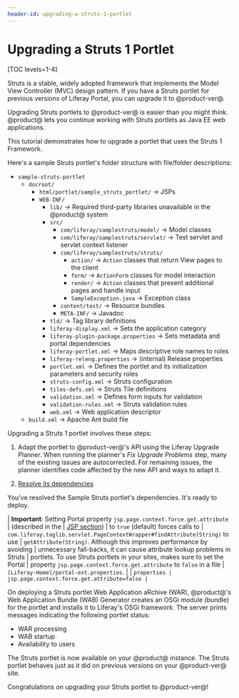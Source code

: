 ```yaml
---
header-id: upgrading-a-struts-1-portlet
---
```


# Upgrading a Struts 1 Portlet

[TOC levels=1-4]

Struts is a stable, widely adopted framework that implements the Model View
Controller (MVC) design pattern. If you have a Struts portlet for previous
versions of Liferay Portal, you can upgrade it to @product-ver@.

Upgrading Struts portlets to @product-ver@ is easier than you might think.
@product@ lets you continue working with Struts portlets as Java EE web
applications.

This tutorial demonstrates how to upgrade a portlet that uses the Struts 1
Framework.

Here's a sample Struts portlet's folder structure with file/folder descriptions:

-   `sample-struts-portlet`
    -   `docroot/`
        -   `html/portlet/sample_struts_portlet/` &rarr; JSPs
        -   `WEB-INF/`
            -   `lib/` &rarr; Required third-party libraries unavailable in the @product@ system
            -   `src/`
                -   `com/liferay/samplestruts/model/` &rarr; Model classes
                -   `com/liferay/samplestruts/servlet/` &rarr; Test servlet and servlet context listener
                -   `com/liferay/samplestruts/struts/`
                    -   `action/` &rarr; `Action` classes that return View pages to the client
                    -   `form/` &rarr; `ActionForm` classes for model interaction
                    -   `render/` &rarr; `Action` classes that present additional pages and handle input
                    -   `SampleException.java` &rarr; Exception class
                -   `content/test/` &rarr; Resource bundles
                -   `META-INF/` &rarr; Javadoc
            -   `tld/` &rarr; Tag library definitions
            -   `liferay-display.xml` &rarr; Sets the application category
            -   `liferay-plugin-package.properties` &rarr; Sets metadata and portal dependencies
            -   `liferay-portlet.xml` &rarr; Maps descriptive role names to roles 
            -   `liferay-releng.properties` &rarr; (internal) Release properties
            -   `portlet.xml` &rarr; Defines the portlet and its initialization parameters and security roles
            -   `struts-config.xml` &rarr; Struts configuration
            -   `tiles-defs.xml` &rarr; Struts Tile definitions
            -   `validation.xml` &rarr; Defines form inputs for validation
            -   `validation-rules.xml` &rarr; Struts validation rules
            -   `web.xml` &rarr; Web application descriptor
    -   `build.xml` &rarr; Apache Ant build file

Upgrading a Struts 1 portlet involves these steps:

1.  Adapt the portlet to @product-ver@'s API using the Liferay Upgrade Planner.
    When running the planner's *Fix Upgrade Problems* step, many of the existing
    issues are autocorrected. For remaining issues, the planner identifies code
    affected by the new API and ways to adapt it.

2.  [Resolve its dependencies](/docs/7-2/tutorials/-/knowledge_base/t/resolving-a-plugins-dependencies)

You've resolved the Sample Struts portlet's dependencies. It's ready to deploy. 

| **Important**: Setting Portal property `jsp.page.context.force.get.attribute` 
| (described in the
| [JSP section](@platform-ref@/7.1-latest/propertiesdoc/portal.properties.html#JSP)) 
| to `true` (default) forces calls to
| `com.liferay.taglib.servlet.PageContextWrapper#findAttribute(String)` to use
| `getAttribute(String)`. Although this improves performance by avoiding
| unnecessary fall-backs, it can cause attribute lookup problems in Struts
| portlets. To use Struts portlets in your sites, makes sure to set the Portal
| property `jsp.page.context.force.get.attribute` to `false` in a file
| `[Liferay-Home]/portal-ext.properties`. 
| 
| ```properties
| jsp.page.context.force.get.attribute=false
| ```

On deploying a Struts portlet Web Application aRchive (WAR), @product@'s Web
Application Bundle (WAB) Generator creates an OSGi module (bundle) for the
portlet and installs it to Liferay's OSGi framework. The server prints messages
indicating the following portlet status:

-   WAR processing
-   WAB startup
-   Availability to users

The Struts portlet is now available on your @product@ instance. The Struts
portlet behaves just as it did on previous versions on your @product-ver@ site.

Congratulations on upgrading your Struts portlet to @product-ver@!
